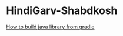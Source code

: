 # HindiGarv-Shabdkosh

[How to build java library from gradle](https://docs.gradle.org/7.4.2/samples/sample_building_java_libraries.html)
